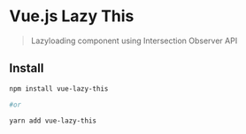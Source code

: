 # Vue.js Lazy This

> Lazyloading component using Intersection Observer API

## Install

``` bash
npm install vue-lazy-this

#or

yarn add vue-lazy-this

```


